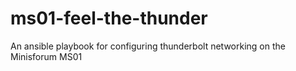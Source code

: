 # ms01-feel-the-thunder
An ansible playbook for configuring thunderbolt networking on the Minisforum MS01
